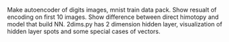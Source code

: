 Make autoencoder of digits images, mnist train data pack.
Show resualt of encoding on first 10 images.
Show difference between direct himotopy and model that build NN.
2dims.py has 2 dimension hidden layer, visualization of hidden layer spots and some special cases of vectors. 